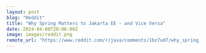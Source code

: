 ```yaml
---
layout: post
blog: "Reddit"
title: "Why Spring Matters to Jakarta EE - and Vice Versa"
date: 2024-04-08T20:06:08Z
image: images/reddit.png
remote_url: "https://www.reddit.com/r/java/comments/1bz7ud7/why_spring_matters_to_jakarta_ee_and_vice_versa/"
---
```

